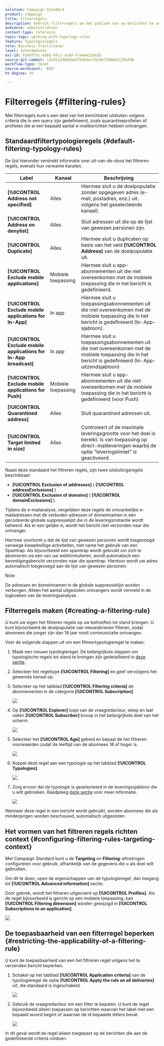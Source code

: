 ```yaml
---
solution: Campaign Standard
product: campaign
title: Filterregels
description: Gebruik filterregels om het publiek van uw berichten te verfijnen.
audience: administration
content-type: reference
topic-tags: working-with-typology-rules
feature: Typologieregels
role: Business Practitioner
level: Intermediate
exl-id: 43e97f3c-ed82-4fcc-ac0d-fcee6a22da35
source-git-commit: c41d51538b8a8376a034c7d2db77b66b21256fd8
workflow-type: tm+mt
source-wordcount: '655'
ht-degree: 3%

---
```


# Filterregels {#filtering-rules}

Met filterregels kunt u een deel van het berichtdoel uitsluiten volgens criteria die in een query zijn gedefinieerd, zoals quarantineprofielen of profielen die al een bepaald aantal e-mailberichten hebben ontvangen.

## Standaardfiltertypologieregels {#default-filtering-typology-rules}

De lijst hieronder verstrekt informatie over uit-van-de-doos het filtreren regels, evenals hun verwante kanalen.

| Label | Kanaal | Beschrijving |
| ---------|----------|---------|
| **[!UICONTROL Address not specified]** | Alles | Hiermee sluit u de doelpopulatie zonder opgegeven adres (e-mail, postadres, enz.) uit. volgens het geselecteerde kanaal). |
| **[!UICONTROL Address on denylist]** | Alles | Sluit adressen uit die op de lijst van gewezen personen zijn. |
| **[!UICONTROL Duplicate]** | Alles | Hiermee sluit u duplicaten op basis van het veld **[!UICONTROL Address]** van de doelpopulatie uit. |
| **[!UICONTROL Exclude mobile applications]** | Mobiele toepassing | Hiermee sluit u app-abonnementen uit die niet overeenkomen met de mobiele toepassing die in het bericht is gedefinieerd. |
| **[!UICONTROL Exclude mobile applications for In-App]** | In app | Hiermee sluit u toepassingsabonnementen uit die niet overeenkomen met de mobiele toepassing die in het bericht is gedefinieerd (In-App-sjabloon). |
| **[!UICONTROL Exclude mobile applications for In-App broadcast]** | In app | Hiermee sluit u toepassingsabonnementen uit die niet overeenkomen met de mobiele toepassing die in het bericht is gedefinieerd (In-App-uitzendsjabloon) |
| **[!UICONTROL Exclude mobile applications for Push]** | Mobiele toepassing | Hiermee sluit u app-abonnementen uit die niet overeenkomen met de mobiele toepassing die in het bericht is gedefinieerd (voor Push) |
| **[!UICONTROL Quarantined address]** | Alles | Sluit quarantined adressen uit. |
| **[!UICONTROL Target limited in size]** | Alles | Controleert of de maximale leveringsgrootte voor het doel is bereikt. Is van toepassing op direct-mailleveringen waarbij de optie &quot;leveringslimiet&quot; is geactiveerd. |

Naast deze standaard het filtreren regels, zijn twee uitsluitingsregels beschikbaar:

* **[!UICONTROL Exclusion of addresses]** ( **[!UICONTROL addressExclusions]** )
* **[!UICONTROL Exclusion of domains]** ( **[!UICONTROL domainExclusions]** ).

Tijdens de e-mailanalyse, vergelijken deze regels de ontvankelijke e-mailadressen met de verboden adressen of domeinnamen in een gecodeerde globale suppressielijst die in de leveringsinstantie wordt beheerd. Als er een gelijke is, wordt het bericht niet verzonden naar die ontvanger.

Hiermee voorkomt u dat de lijst van gewezen personen wordt toegevoegd vanwege kwaadwillige activiteiten, met name het gebruik van een Spamtrap. Als bijvoorbeeld een spamtrap wordt gebruikt om zich te abonneren via een van uw webformulieren, wordt automatisch een bevestigingsbericht verzonden naar die spamtrap. Hierdoor wordt uw adres automatisch toegevoegd aan de lijst van gewezen personen.

>[!NOTE]
>
>De adressen en domeinnamen in de globale suppressielijst worden verborgen. Alleen het aantal uitgesloten ontvangers wordt vermeld in de logboeken van de leveringsanalyse.

## Filterregels maken {#creating-a-filtering-rule}

U kunt uw eigen het filtreren regels op uw behoeften tot stand brengen. U kunt bijvoorbeeld de doelpopulatie van nieuwsbrieven filteren, zodat abonnees die jonger zijn dan 18 jaar nooit communicatie ontvangen.

Voer de volgende stappen uit om een filtreertypologieregel te maken:

1. Maak een nieuwe typologieregel. De belangrijkste stappen om typologische regels tot stand te brengen zijn gedetailleerd in [deze sectie](../../sending/using/managing-typology-rules.md).

1. Selecteer het regeltype **[!UICONTROL Filtering]** en geef vervolgens het gewenste kanaal op.

1. Selecteer op het tabblad **[!UICONTROL Filtering criteria]** de abonnementen in de categorie **[!UICONTROL Subscription]**.

   ![](assets/typology_create-rule-subscription.png)

1. Op **[!UICONTROL Explorer]** lusje van de vraagredacteur, sleep en laat vallen **[!UICONTROL Subscriber]** knoop in het belangrijkste deel van het scherm.

   ![](assets/typology_create-rule-subscriber.png)

1. Selecteer het **[!UICONTROL Age]** gebied en bepaal de het filtreren voorwaarden zodat de leeftijd van de abonnees 18 of hoger is.

   ![](assets/typology_create-rule-age.png)

1. Koppel deze regel aan een typologie op het tabblad **[!UICONTROL Typologies]**.

   ![](assets/typology_create-rule-typology.png)

1. Zorg ervoor dat de typologie is geselecteerd in de leveringssjabloon die u wilt gebruiken. Raadpleeg [deze sectie](../../sending/using/managing-typologies.md#applying-typologies-to-messages) voor meer informatie.

   ![](assets/typology_template.png)

Wanneer deze regel in een bericht wordt gebruikt, worden abonnees die als minderjarigen worden beschouwd, automatisch uitgesloten.

## Het vormen van het filtreren regels richten context {#configuring-filtering-rules-targeting-context}

Met Campaign Standard kunt u de **Targeting** en **Filtering**-afmetingen configureren voor gebruik, afhankelijk van de gegevens die u als doel wilt gebruiken.

Om dit te doen, open de eigenschappen van de typologieregel, dan toegang tot **[!UICONTROL Advanced information]** sectie.

Door gebrek, wordt het filtreren uitgevoerd op **[!UICONTROL Profiles]**. Als de regel bijvoorbeeld is gericht op een mobiele toepassing, kan **[!UICONTROL Filtering dimension]** worden gewijzigd in **[!UICONTROL Subscriptions to an application]**.

![](assets/typology_rule-order_2.png)

## De toepasbaarheid van een filterregel beperken {#restricting-the-applicability-of-a-filtering-rule}

U kunt de toepasbaarheid van een het filtreren regel volgens het te verzenden bericht beperken.

1. Schakel op het tabblad **[!UICONTROL Application criteria]** van de typologieregel de optie **[!UICONTROL Apply the rule on all deliveries]** uit, die standaard is ingeschakeld.

   ![](assets/typology_limit.png)

1. Gebruik de vraagredacteur om een filter te bepalen. U kunt de regel bijvoorbeeld alleen toepassen op berichten waarvan het label met een bepaald woord begint of waarvan de id bepaalde letters bevat.

   ![](assets/typology_limit-rule.png)

In dit geval wordt de regel alleen toegepast op de berichten die aan de gedefinieerde criteria voldoen.
